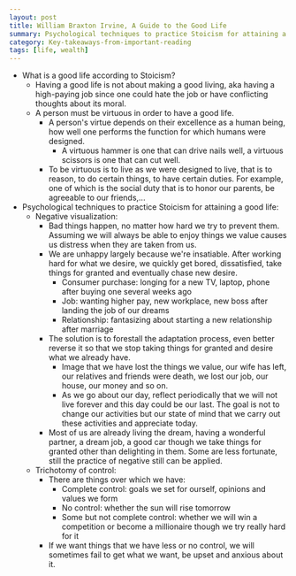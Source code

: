 ```yaml
---
layout: post
title: William Braxton Irvine, A Guide to the Good Life
summary: Psychological techniques to practice Stoicism for attaining a good life.
category: Key-takeaways-from-important-reading
tags: [life, wealth]
---
```


- What is a good life according to Stoicism?
  - Having a good life is not about making a good living, aka having a high-paying job since one could hate the job or have conflicting thoughts about its moral.
  - A person must be virtuous in order to have a good life.
    - A person's virtue depends on their excellence as a human being, how well one performs the function for which humans were designed.
      - A virtuous hammer is one that can drive nails well, a virtuous scissors is one that can cut well.
    - To be virtuous is to live as we were designed to live, that is to reason, to do certain things, to have certain duties. For example, one of which is the social duty that is to honor our parents, be agreeable to our friends,...
- Psychological techniques to practice Stoicism for attaining a good life:
  - Negative visualization:
    - Bad things happen, no matter how hard we try to prevent them. Assuming we will always be able to enjoy things we value causes us distress when they are taken from us.
    - We are unhappy largely because we're insatiable. After working hard for what we desire, we quickly get bored, dissatisfied, take things for granted and eventually chase new desire.
      - Consumer purchase: longing for a new TV, laptop, phone after buying one several weeks ago
      - Job: wanting higher pay, new workplace, new boss after landing the job of our dreams
      - Relationship: fantasizing about starting a new relationship after marriage
    - The solution is to forestall the adaptation process, even better reverse it so that we stop taking things for granted and desire what we already have.
      - Image that we have lost the things we value, our wife has left, our relatives and friends were death, we lost our job, our house, our money and so on.
      - As we go about our day, reflect periodically that we will not live forever and this day could be our last. The goal is not to change our activities but our state of mind that we carry out these activities and appreciate today.
    - Most of us are already living the dream, having a wonderful partner, a dream job, a good car though we take things for granted other than delighting in them. Some are less fortunate, still the practice of negative still can be applied.
  - Trichotomy of control:
    - There are things over which we have:
      - Complete control: goals we set for ourself, opinions and values we form
      - No control: whether the sun will rise tomorrow
      - Some but not complete control: whether we will win a competition or become a millionaire though we try really hard for it
    - If we want things that we have less or no control, we will sometimes fail to get what we want, be upset and anxious about it.
